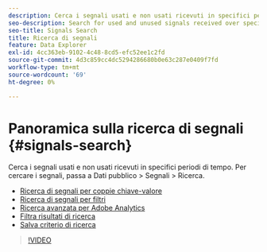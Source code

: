 ```yaml
---
description: Cerca i segnali usati e non usati ricevuti in specifici periodi di tempo. Per cercare i segnali, passa a Dati pubblico > Segnali > Ricerca.
seo-description: Search for used and unused signals received over specific periods of time. To search for signals, go to Audience Data > Signals > Search.
seo-title: Signals Search
title: Ricerca di segnali
feature: Data Explorer
exl-id: 4cc363eb-9102-4c48-8cd5-efc52ee1c2fd
source-git-commit: 4d3c859cc4dc5294286680b0e63c287e0409f7fd
workflow-type: tm+mt
source-wordcount: '69'
ht-degree: 0%

---
```


# Panoramica sulla ricerca di segnali {#signals-search}

Cerca i segnali usati e non usati ricevuti in specifici periodi di tempo. Per cercare i segnali, passa a Dati pubblico > Segnali > Ricerca.

* [Ricerca di segnali per coppie chiave-valore](/help/using/features/data-explorer/data-explorer-signals-search/data-explorer-search-pairs.md)
* [Ricerca di segnali per filtri](/help/using/features/data-explorer/data-explorer-signals-search/data-explorer-search-filters.md)
* [Ricerca avanzata per Adobe Analytics](/help/using/features/data-explorer/data-explorer-signals-search/data-explorer-search-analytics.md)
* [Filtra risultati di ricerca](/help/using/features/data-explorer/data-explorer-signals-search/data-explorer-filter-results.md)
* [Salva criterio di ricerca](/help/using/features/data-explorer/data-explorer-signals-search/data-explorer-save-search.md)

>[!VIDEO](https://video.tv.adobe.com/v/25148/)

